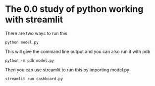 # The 0.0 study of python working with streamlit

There are two ways to run this

```
python model.py
```

This will give the command line output and you can also run it with pdb

```
python -m pdb model.py
```

Then you can use streamlit to run this by importing model.py

```
streamlit run dashboard.py
```
